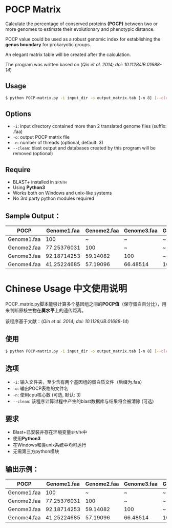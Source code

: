 # POCP Matrix
Calculate the percentage of conserved proteins **(POCP)** between two or
more genomes to estimate their evolutionary and phenotypic distance.

POCP value could be used as a robust genomic index for establishing the **genus boundary** for prokaryotic groups.

An elegant matrix table will be created after the calculation.

The program was written based on (*Qin et al. 2014; doi: 10.1128/JB.01688-14*)

## Usage
```bash
$ python POCP-matrix.py -i input_dir -o output_matrix.tab [-n 8] [--clean]
```
## Options

- `-i`: input directory contained more than 2 translated genome files (suffix: .faa)
- `-o`: output POCP matrix file
- `-n`: number of threads (optional, default: 3)
- `--clean`: blast output and databases created by this program will be removed (optional)

## Require
- BLAST+ installed in `$PATH`
- Using **Python3**
- Works both on Windows and unix-like systems
- No 3rd party python modules required

## Sample Output：

| POCP        | Genome1.faa | Genome2.faa | Genome3.faa | Genome4.faa |
| ----------- | ----------- | ----------- | ----------- | ----------- |
| Genome1.faa | 100         | ~           | ~           | ~           |
| Genome2.faa | 77.25376031 | 100         | ~           | ~           |
| Genome3.faa | 92.18714253 | 59.14082    | 100         | ~           |
| Genome4.faa | 41.25224685 | 57.19096    | 66.48514    | 100         |

# Chinese Usage 中文使用说明
POCP_matrix.py脚本能够计算多个基因组之间的**POCP值**（保守蛋白百分比），用来判断原核生物在**属水平**上的遗传距离。

该程序基于文献：(*Qin et al. 2014; doi: 10.1128/JB.01688-14*)

## 使用
```bash
$ python POCP-matrix.py -i input_dir -o output_matrix.tab [-n 8] [--clean]
```
## 选项

- `-i`: 输入文件夹，至少含有两个基因组的蛋白质文件（后缀为.faa）
- `-o`: 输出POCP表格的文件名
- `-n`: 使用cpu核心数 (可选, 默认: 3)
- `--clean`: 该程序计算过程中产生的blast数据库与结果将会被清除 (可选)
## 要求
- Blast+已安装并存在环境变量`$PATH`中
- 使用**Python3**
- 在Windows和类unix系统中均可运行
- 无需第三方python模块

## 输出示例：

| POCP        | Genome1.faa | Genome2.faa | Genome3.faa | Genome4.faa |
| ----------- | ----------- | ----------- | ----------- | ----------- |
| Genome1.faa | 100         | ~           | ~           | ~           |
| Genome2.faa | 77.25376031 | 100         | ~           | ~           |
| Genome3.faa | 92.18714253 | 59.14082    | 100         | ~           |
| Genome4.faa | 41.25224685 | 57.19096    | 66.48514    | 100         |



